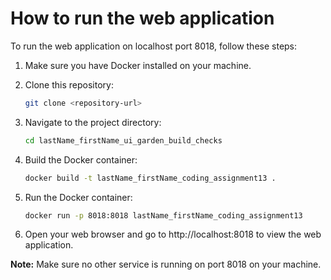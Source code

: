 # How to run the web application

To run the web application on localhost port 8018, follow these steps:

1. Make sure you have Docker installed on your machine.

2. Clone this repository:

    ```bash
    git clone <repository-url>
    ```

3. Navigate to the project directory:

    ```bash
    cd lastName_firstName_ui_garden_build_checks
    ```

4. Build the Docker container:

    ```bash
    docker build -t lastName_firstName_coding_assignment13 .
    ```

5. Run the Docker container:

    ```bash
    docker run -p 8018:8018 lastName_firstName_coding_assignment13
    ```

6. Open your web browser and go to http://localhost:8018 to view the web application.

**Note:** Make sure no other service is running on port 8018 on your machine.
